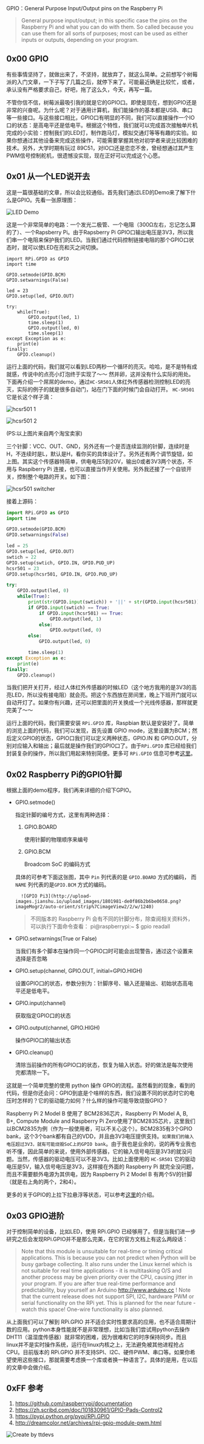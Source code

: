 
GPIO：General Purpose Input/Output pins on the Raspberry Pi

>General purpose input/output; in this specific case the pins on the Raspberry Pi and what you can do with them. So called because you can use them for all sorts of purposes; most can be used as either inputs or outputs, depending on your program.

## 0x00 GPIO

有些事情坚持了，就做出来了，不坚持，就放弃了，就这么简单。之前想写个树莓派的入门文章，一下子写了几篇之后，就停下来了。可能最近确是比较忙，或者，承认没有严格要求自己，好吧，拖了这么久，今天，再写一篇。

不管你信不信，树莓派最吸引我的就是它的GPIO口。即使是现在，想到GPIO还是非常的兴奋呢。为什么呢？对于通用计算机，我们能操作的基本都是USB、串口等一些接口。与这些接口相比，GPIO口有明显的不同，我们可以直接操作一个IO口的状态：是高电平还是低电平。根据这个特性，我们就可以完成首次接触单片机完成的小实验：控制我们的LED灯，制作跑马灯，模拟交通灯等等有趣的实验。如果你想通过其他设备来完成这些操作，可能需要掌握其他对初学者来说比较困难的技术。另外，大学时期有玩过 89C51，对IO口还是恋恋不舍，曾经想通过其产生PWM信号控制舵机，很遗憾没实现，现在正好可以完成这个心愿。

## 0x01 从一个LED说开去

这是一篇很基础的文章，所以会比较通俗。首先我们通过LED的Demo来了解下什么是GPIO。先看一张原理图：

![LED Demo](http://upload-images.jianshu.io/upload_images/1801981-1dd47f2ab18be25f.png?imageMogr2/auto-orient/strip%7CimageView2/2/w/1240)

这是一个非常简单的电路：一个发光二极管、一个电阻（300Ω左右，忘记怎么算的了）、一个Rapsberry Pi。由于Rapsberry Pi GPIO口输出电压是3V3，所以我们串一个电阻来保护我们的LED。当我们通过代码控制链接电阻的那个GPIO口状态时，就可以使LED在亮和灭之间切换。

``` python3
import RPi.GPIO as GPIO
import time

GPIO.setmode(GPIO.BCM)
GPIO.setwarnings(False)

led = 23
GPIO.setup(led, GPIO.OUT)

try:
    while(True):
        GPIO.output(led, 1)
        time.sleep(1)
        GPIO.output(led, 0)
        time.sleep(1)
except Exception as e:
    print(e)
finally:
    GPIO.cleanup()
```

运行上面的代码，我们就可以看到LED两秒一个循环的亮灭。哈哈，是不是特有成就感，传说中的点亮小灯泡终于实现了～～  然并卵，这并没有什么实际的用处。下面再介绍一个屌屌的demo，通过`HC-SR501`人体红外传感器检测控制LED的亮灭，实际的例子的就是很多自动门，站在门下面的时候门会自动打开。 `HC-SR501` 它是长这个样子滴：

![hcsr501 1](http://upload-images.jianshu.io/upload_images/1801981-b20c464659eac97e.png?imageMogr2/auto-orient/strip%7CimageView2/2/w/1240)

![hcsr501 2](http://upload-images.jianshu.io/upload_images/1801981-4f71a6cfafddac73.jpg?imageMogr2/auto-orient/strip%7CimageView2/2/w/1240)

(PS:以上图片来自两个淘宝卖家)

三个针脚：VCC、OUT、GND，另外还有一个是否连续监测的针脚，连续时是H，不连续时是L，默认是H，看你买的具体设计了。另外还有两个调节旋钮，如上图。其实这个传感器特简单，供电电压5到20V，输出0或者3V3两个状态，不用与 Raspiberry Pi 连接，也可以直接当作开关使用。另外我还接了一个自锁开关，控制整个电路的开关。如下图：

![hcsr501 switcher](http://upload-images.jianshu.io/upload_images/1801981-f0bc7fe3d2041548.png?imageMogr2/auto-orient/strip%7CimageView2/2/w/1240)

接着上源码：

``` python
import RPi.GPIO as GPIO
import time

GPIO.setmode(GPIO.BCM)
GPIO.setwarnings(False)

led = 25
GPIO.setup(led, GPIO.OUT)
swtich = 22
GPIO.setup(swtich, GPIO.IN, GPIO.PUD_UP)
hcsr501 = 23
GPIO.setup(hcsr501, GPIO.IN, GPIO.PUD_UP)

try:
    GPIO.output(led, 0)
    while(True):
        print(str(GPIO.input(swtich)) + '||' + str(GPIO.input(hcsr501)))
        if GPIO.input(swtich) == True:
            if GPIO.input(hcsr501) == True:
                GPIO.output(led, 1)
            else:
                GPIO.output(led, 0)
        else:
            GPIO.output(led, 0)

        time.sleep(1)
except Exception as e:
    print(e)
finally:
    GPIO.cleanup()
``` 

当我们把开关打开，经过人体红外传感器的时候LED（这个地方我用的是3V3的高亮LED，所以没有接电阻）就会亮。把这个东西放在房间里，晚上下班开门就可以自动开灯了。如果你有兴趣，还可以把里面的开关换成一个光线传感器，那样就更完美了～～

运行上面的代码，我们需要安装 `RPi.GPIO` 库，Raspbian 默认是安装好了。简单的浏览上面的代码，我们可以发现，首先设置 GPIO mode，这里设置为BCM；然后定义GPIO的状态，GPIO口我们可以定义两种状态，GPIO.IN 和 GPIO.OUT，分别对应输入和输出；最后就是操作我们的GPIO口了。由于`RPi.GPIO` 库已经给我们封装复杂的操作，所以我们用起来特别简便。更多可 `RPi.GPIO` 信息可参考[这里](https://pypi.python.org/pypi/RPi.GPIO/0.6.2)。

## 0x02 Raspberry Pi的GPIO针脚

根据上面的demo程序，我们再来详细的介绍下GPIO。

- GPIO.setmode()

	指定针脚的编号方式，这里有两种选择：	
	1. GPIO.BOARD
	
		使用针脚的物理顺序来编号
	
	2. GPIO.BCM
		
		Broadcom SoC 的编码方式
	
	具体的可参考下面这张图，其中 `Pin`  列代表的是 `GPIO.BOARD` 方式的编码， 而 `NAME` 列代表的是`GPIO.BCM` 方式的编码。
	
        ![GPIO Pi3](http://upload-images.jianshu.io/upload_images/1801981-de0f86b2b6be0658.png?imageMogr2/auto-orient/strip%7CimageView2/2/w/1240)	

	>不同版本的 Raspberry Pi 会有不同的针脚分布，除查阅相关资料外，可以执行下面命令查看：
	> pi@raspberrypi:~ $ gpio readall
		
- GPIO.setwarnings(True or False)
	
	当我们有多个脚本在操作同一个GPIO口时可能会出现警告，通过这个设置来选择是否忽略
	
- GPIO.setup(channel, GPIO.OUT, initial=GPIO.HIGH)
	
	设置GPIO口的状态，参数分别为：针脚序号、输入还是输出、初始状态高电平还是低电平。
	
- GPIO.input(channel)

	获取指定GPIO口的状态
	
- GPIO.output(channel, GPIO.HIGH)

	操作GPIO口的输出状态

- GPIO.cleanup()

	清除当前操作的所有GPIO口的状态，恢复为输入状态。好的做法是每次使用完都清除一下。
	
这就是一个简单完整的使用 python 操作 GPIO的流程。虽然看到的现象，看到的代码，但是你还会问：GPIO到底是个啥样的东西，我们设置不同的状态时它的电压时怎样的？它的驱动能力如何？什么样的操作可能导致烧毁GPIO？

Raspberry Pi 2 Model B 使用了 BCM2836芯片，Raspberry Pi Model A, B, B+, Compute Module and Raspberry Pi Zero使用了BCM2835芯片，这里我们以BCM2835为例（作为一般使用者，可以不关心这个）。BCM2835有3个GPIO bank，这个3个bank都有自己的VDD，并且由3V3电压提供支持。`如果我们的输入电压超过3V3，就有可能烧毁SoC上的GPIO bank`。由于我也是业余的，说的再专业我也听不懂，因此简单的来说，使用外部传感器，它的输入信号电压是3V3的就没问题。当然，传感器的驱动电压可以不是3V3。比如上面使用的 `HC-SR501` 它的驱动电压是5V，输入信号电压是3V3，这样接在外面的 Raspberry Pi 就完全没问题，而且不需要额外电源为其供电，因为 Raspberry Pi 2 Model B 有两个5V的针脚（就是右上角的两个，2和4）。

更多的关于GPIO的上拉下拉悬浮等状态，可以参考[这里](http://dreamcolor.net/archives/rpi-gpio-module-inputs.html)的介绍。

## 0x03 GPIO进阶

对于控制简单的设备，比如LED，使用 RPi.GPIO 已经够用了。但是当我们进一步研究之后会发现RPi.GPIO并不是那么完美，在它的官方文档上有这么两段话：

>Note that this module is unsuitable for real-time or timing critical applications. This is because you can not predict when Python will be busy garbage collecting. It also runs under the Linux kernel which is not suitable for real time applications - it is multitasking O/S and another process may be given priority over the CPU, causing jitter in your program. If you are after true real-time performance and predictability, buy yourself an Arduino http://www.arduino.cc !
>Note that the current release does not support SPI, I2C, hardware PWM or serial functionality on the RPi yet. This is planned for the near future - watch this space! One-wire functionality is also planned.

从上面我们可以了解到 RPi.GPIO 并不适合实时性要求高的应用，也不适合周期计数的应用。python本身性能就不是非常理想，比如当我们尝试用python去操作DHT11（温湿度传感器）就非常的困难，因为很难和它的时序保持同步。而且linux并不是实时操作系统，运行在linux内核之上，无法避免被其他进程抢占CPU。目前版本的 RPi.GPIO 并不支持SPI、I2C、硬件PWM、串口等。如果你希望使用这些接口，那就需要考虑换一个库或者换一种语言了。具体的是用，在以后的文章中会做介绍。


## 0xFF 参考

1. https://github.com/raspberrypi/documentation
2. https://zh.scribd.com/doc/101830961/GPIO-Pads-Control2
3. https://pypi.python.org/pypi/RPi.GPIO
4. http://dreamcolor.net/archives/rpi-gpio-module-pwm.html

![Create by ttdevs](https://raw.githubusercontent.com/ttdevs/ttdevs.github.io/common/images/logo.png)


